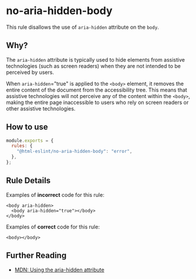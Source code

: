 # no-aria-hidden-body

This rule disallows the use of `aria-hidden` attribute on the `body`.

## Why?

The `aria-hidden` attribute is typically used to hide elements from assistive technologies (such as screen readers) when they are not intended to be perceived by users.

When `aria-hidden`="true" is applied to the `<body>` element, it removes the entire content of the document from the accessibility tree.
This means that assistive technologies will not perceive any of the content within the `<body>`, making the entire page inaccessible to users who rely on screen readers or other assistive technologies.

## How to use

```js,.eslintrc.js
module.exports = {
  rules: {
    "@html-eslint/no-aria-hidden-body": "error",
  },
};
```

## Rule Details

Examples of **incorrect** code for this rule:

```html,incorrect
<body aria-hidden>
  <body aria-hidden="true"></body>
</body>
```

Examples of **correct** code for this rule:

```html,correct
<body></body>
```

## Further Reading

- [MDN: Using the aria-hidden attribute](https://developer.mozilla.org/en-US/docs/Web/Accessibility/ARIA/ARIA_Techniques/Using_the_aria-hidden_attribute)
